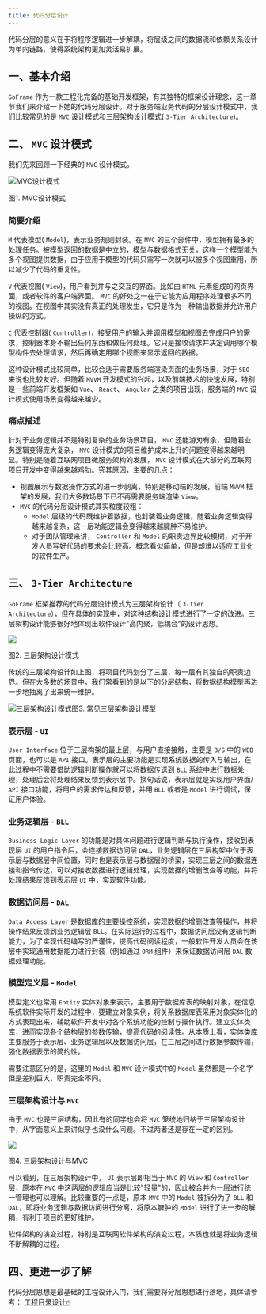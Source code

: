 ```yaml
---
title: 代码分层设计
---
```


代码分层的意义在于将程序逻辑进一步解耦，将层级之间的数据流和依赖关系设计为单向链路，使得系统架构更加灵活易扩展。

## 一、基本介绍

`GoFrame` 作为一款工程化完备的基础开发框架，有其独特的框架设计理念，这一章节我们来介绍一下她的代码分层设计。对于服务端业务代码的分层设计模式中，我们比较常见的是 `MVC` 设计模式和三层架构设计模式( `3-Tier Architecture`)。

## 二、 `MVC` 设计模式

我们先来回顾一下经典的 `MVC` 设计模式。

![MVC设计模式](/markdown/d90094b0f7ec2edb2220ffc0204a1c2d.png)

图1\. MVC设计模式

### 简要介绍

`M` 代表模型( `Model`)，表示业务规则封装。在 `MVC` 的三个部件中，模型拥有最多的处理任务。被模型返回的数据是中立的，模型与数据格式无关，这样一个模型能为多个视图提供数据，由于应用于模型的代码只需写一次就可以被多个视图重用，所以减少了代码的重复性。

`V` 代表视图( `View`)，用户看到并与之交互的界面。比如由 `HTML` 元素组成的网页界面，或者软件的客户端界面。 `MVC` 的好处之一在于它能为应用程序处理很多不同的视图。在视图中其实没有真正的处理发生，它只是作为一种输出数据并允许用户操纵的方式。

`C` 代表控制器( `Controller`)，接受用户的输入并调用模型和视图去完成用户的需求，控制器本身不输出任何东西和做任何处理。它只是接收请求并决定调用哪个模型构件去处理请求，然后再确定用哪个视图来显示返回的数据。

这种设计模式比较简单，比较合适于需要服务端渲染页面的业务场景，对于 `SEO` 来说也比较友好。但随着 `MVVM` 开发模式的兴起，以及前端技术的快速发展，特别是一些前端开发框架如 `Vue`、 `React`、 `Angular` 之类的项目出现，服务端的 `MVC` 设计模式使用场景变得越来越少。

### 痛点描述

针对于业务逻辑并不是特别复杂的业务场景项目， `MVC` 还能游刃有余，但随着业务逻辑变得庞大复杂， `MVC` 设计模式的项目维护成本上升的问题变得越来越明显。特别是随着互联网项目微服务架构的发展， `MVC` 设计模式在大部分的互联网项目开发中变得越来越鸡肋。究其原因，主要的几点：

- 视图展示与数据操作方式的进一步剥离，特别是移动端的发展，前端 `MVVM` 框架的发展，我们大多数场景下已不再需要服务端渲染 `View`。
- `MVC` 的代码分层设计模式其实粒度较粗：
  - `Model` 层级的代码既维护着数据，也封装着业务逻辑，随着业务逻辑变得越来越复杂，这一层功能逻辑会变得越来越臃肿不易维护。
  - 对于团队管理来讲， `Controller` 和 `Model` 的职责边界比较模糊，对于开发人员写好代码的要求会比较高。概念看似简单，但是却难以适应工业化的软件生产。

## 三、 `3-Tier Architecture`

`GoFrame` 框架推荐的代码分层设计模式为三层架构设计（ `3-Tier Architecture`），但在具体的实现中，对这种结构设计模式进行了一定的改进。三层架构设计能够很好地体现出软件设计"高内聚，低耦合"的设计思想。

![](/markdown/8b93ee429f05737e03dfc58bdfe04905.png)

图2\. 三层架构设计模式

传统的三层架构设计如上图，将项目代码划分了三层，每一层有其独自的职责边界。但在大多数的场景中，我们常看到的是以下的分层结构，将数据结构模型再进一步地抽离了出来统一维护。

![三层架构设计模式](/markdown/fe9aea78ab05dc6db3b34d021a05ee76.png)图3\. 常见三层架构设计模型

### 表示层 \- `UI`

`User Interface` 位于三层构架的最上层，与用户直接接触，主要是 `B/S` 中的 `WEB` 页面，也可以是 `API` 接口。表示层的主要功能是实现系统数据的传入与输出，在此过程中不需要借助逻辑判断操作就可以将数据传送到 `BLL` 系统中进行数据处理，处理后会将处理结果反馈到表示层中。换句话说，表示层就是实现用户界面/ `API` 接口功能，将用户的需求传达和反馈，并用 `BLL` 或者是 `Model` 进行调试，保证用户体验。

### 业务逻辑层 - `BLL`

`Business Logic Layer` 的功能是对具体问题进行逻辑判断与执行操作，接收到表现层 `UI` 的用户指令后，会连接数据访问层 `DAL`，业务逻辑层在三层构架中位于表示层与数据层中间位置，同时也是表示层与数据层的桥梁，实现三层之间的数据连接和指令传达，可以对接收数据进行逻辑处理，实现数据的增删改查等功能，并将处理结果反馈到表示层 `UI` 中，实现软件功能。

### 数据访问层 - `DAL`

`Data Access Layer` 是数据库的主要操控系统，实现数据的增删改查等操作，并将操作结果反馈到业务逻辑层 `BLL`。在实际运行的过程中，数据访问层没有逻辑判断能力，为了实现代码编写的严谨性，提高代码阅读程度，一般软件开发人员会在该层中实现通用数据能力进行封装（例如通过 `ORM` 组件）来保证数据访问层 `DAL` 数据处理功能。

### 模型定义层 - `Model`

模型定义也常用 `Entity` 实体对象来表示，主要用于数据库表的映射对象，在信息系统软件实际开发的过程中，要建立对象实例，将关系数据库表采用对象实体化的方式表现出来，辅助软件开发中对各个系统功能的控制与操作执行。建立实体类库，进而实现各个结构层的参数传输，提高代码的阅读性。从本质上看，实体类库主要服务于表示层、业务逻辑层以及数据访问层，在三层之间进行数据参数传输，强化数据表示的简约性。

需要注意区分的是，这里的 `Model` 和 `MVC` 设计模式中的 `Model` 虽然都是一个名字但是差别巨大，职责完全不同。

### 三层架构设计与 `MVC`

由于 `MVC` 也是三层结构，因此有的同学也会将 `MVC` 笼统地归纳于三层架构设计中，从字面意义上来讲似乎也没什么问题。不过两者还是存在一定的区别。

![](/markdown/2c6cfc087687cca60b1f4d23b78705c4.png)

图4\. 三层架构设计与MVC

可以看到，在三层架构设计中， `UI` 表示层即相当于 `MVC` 的 `View` 和 `Controller` 层，原本在 `MVC` 中这两层的逻辑应当是比较"轻量"的，因此被合并为一层进行统一管理也可以理解。比较重要的一点是，原本 `MVC` 中的 `Model` 被拆分为了 `BLL` 和 `DAL`，即将业务逻辑与数据访问进行分离，将原本臃肿的 `Model` 进行了进一步的解耦，有利于项目的更好维护。

软件架构的演变过程，特别是互联网软件架构的演变过程，本质也就是将业务逻辑不断解耦的过程。

## 四、更进一步了解

代码分层思想是最基础的工程设计入门，我们需要将分层思想进行落地，具体请参考： [工程目录设计🔥](/docs/框架设计/工程开发设计/工程目录设计)